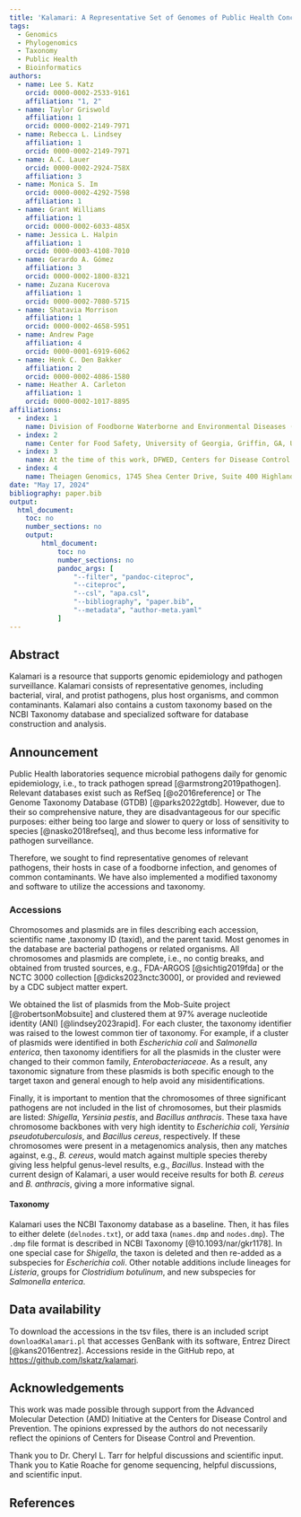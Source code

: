 ```yaml
---
title: 'Kalamari: A Representative Set of Genomes of Public Health Concern'
tags:
  - Genomics
  - Phylogenomics
  - Taxonomy
  - Public Health
  - Bioinformatics
authors:
  - name: Lee S. Katz
    orcid: 0000-0002-2533-9161
    affiliation: "1, 2"
  - name: Taylor Griswold
    affiliation: 1
    orcid: 0000-0002-2149-7971
  - name: Rebecca L. Lindsey
    affiliation: 1
    orcid: 0000-0002-2149-7971
  - name: A.C. Lauer
    orcid: 0000-0002-2924-758X
    affiliation: 3
  - name: Monica S. Im
    orcid: 0000-0002-4292-7598
    affiliation: 1
  - name: Grant Williams
    affiliation: 1
    orcid: 0000-0002-6033-485X
  - name: Jessica L. Halpin
    affiliation: 1
    orcid: 0000-0003-4108-7010
  - name: Gerardo A. Gómez
    affiliation: 3
    orcid: 0000-0002-1800-8321
  - name: Zuzana Kucerova
    affiliation: 1
    orcid: 0000-0002-7080-5715
  - name: Shatavia Morrison
    affiliation: 1
    orcid: 0000-0002-4658-5951
  - name: Andrew Page
    affiliation: 4
    orcid: 0000-0001-6919-6062
  - name: Henk C. Den Bakker
    affiliation: 2
    orcid: 0000-0002-4086-1580
  - name: Heather A. Carleton
    affiliation: 1
    orcid: 0000-0002-1017-8895
affiliations:
  - index: 1
    name: Division of Foodborne Waterborne and Environmental Diseases (DFWED), Centers for Disease Control and Prevention, Atlanta, GA, USA
  - index: 2
    name: Center for Food Safety, University of Georgia, Griffin, GA, USA
  - index: 3
    name: At the time of this work, DFWED, Centers for Disease Control and Prevention, Atlanta, GA, USA
  - index: 4
    name: Theiagen Genomics, 1745 Shea Center Drive, Suite 400 Highlands Ranch, CO, 80129, USA
date: "May 17, 2024"
bibliography: paper.bib
output:
  html_document:
    toc: no
    number_sections: no
    output:
        html_document:
            toc: no
            number_sections: no
            pandoc_args: [
                "--filter", "pandoc-citeproc",
                "--citeproc",
                "--csl", "apa.csl",
                "--bibliography", "paper.bib",
                "--metadata", "author-meta.yaml"
            ]
---
```


## Abstract

Kalamari is a resource that supports genomic epidemiology and pathogen surveillance.
Kalamari consists of representative genomes, including bacterial, viral, and protist pathogens, plus host organisms, and common contaminants.
Kalamari also contains a custom taxonomy based on the NCBI Taxonomy database and specialized software for database construction and analysis.

## Announcement

Public Health laboratories sequence microbial pathogens daily for genomic epidemiology, i.e., to track pathogen spread [@armstrong2019pathogen].
Relevant databases exist such as RefSeq [@o2016reference] or The Genome Taxonomy Database (GTDB) [@parks2022gtdb].
However, due to their so comprehensive nature,
they are disadvantageous for our specific purposes:
either being too large and slower to query or loss of sensitivity to species [@nasko2018refseq], and thus become less informative for pathogen surveillance.

Therefore, we sought to find representative genomes of relevant pathogens, their hosts in case of a foodborne infection, and genomes of common contaminants.
We have also implemented a modified taxonomy and software to utilize the accessions and taxonomy.

### Accessions

Chromosomes and plasmids are in files describing each accession, scientific name ,taxonomy ID (taxid), and the parent taxid.
Most genomes in the database are bacterial pathogens or related organisms.
All chromosomes and plasmids are complete, i.e., no contig breaks,
and obtained from trusted sources, e.g., FDA-ARGOS [@sichtig2019fda] or the NCTC 3000 collection [@dicks2023nctc3000], or provided and reviewed by a CDC subject matter expert.

We obtained the list of plasmids from the Mob-Suite project [@robertsonMobsuite]
and clustered them at 97% average nucleotide identity (ANI) [@lindsey2023rapid].
For each cluster, the taxonomy identifier was raised to the lowest common tier of taxonomy.
For example, if a cluster of plasmids were identified in both _Escherichia coli_ and _Salmonella enterica_, then taxonomy identifiers for all the plasmids in the cluster were changed to their common family, _Enterobacteriaceae_.
As a result, any taxonomic signature from these plasmids
is both specific enough to the target taxon and general enough to help avoid any misidentifications.

Finally, it is important to mention that the chromosomes of three significant pathogens are not included in the list of chromosomes, but their plasmids are listed:
_Shigella_, _Yersinia pestis_, and _Bacillus anthracis_.
These taxa have chromosome backbones with very high identity to
_Escherichia coli_, _Yersinia pseudotuberculosis_, and _Bacillus cereus_, respectively.
If these chromosomes were present in a metagenomics analysis,
then any matches against, e.g., _B. cereus_, would match against multiple species thereby giving less helpful genus-level results, e.g., _Bacillus_.
Instead with the current design of Kalamari, a user would receive results
for both _B. cereus_ and _B. anthracis_, giving a more informative signal.

#### Taxonomy

Kalamari uses the NCBI Taxonomy database as a baseline.
Then, it has files to either delete (`delnodes.txt`), or
add taxa (`names.dmp` and `nodes.dmp`).
The `.dmp` file format is described in NCBI Taxonomy [@10.1093/nar/gkr1178].
In one special case for _Shigella_, the taxon is deleted
and then re-added as a subspecies for _Escherichia coli_.
Other notable additions include lineages for _Listeria_,
groups for _Clostridium botulinum_,
and new subspecies for _Salmonella enterica_.

## Data availability

To download the accessions in the tsv files, there is an included script
`downloadKalamari.pl` that accesses GenBank with its software, Entrez Direct [@kans2016entrez].
Accessions reside in the GitHub repo, at <https://github.com/lskatz/kalamari>.

## Acknowledgements

This work was made possible through support from the Advanced Molecular Detection (AMD) Initiative at the Centers for Disease Control and Prevention.
The opinions expressed by the authors do not necessarily reflect the opinions of Centers for Disease Control and Prevention.

Thank you to Dr. Cheryl L. Tarr for helpful discussions and scientific input.
Thank you to Katie Roache for genome sequencing, helpful discussions, and scientific input.

## References
